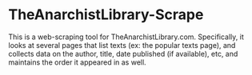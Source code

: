 # TheAnarchistLibrary-Scrape
This is a web-scraping tool for TheAnarchistLibrary.com. Specifically, it looks at several pages that list texts (ex: the popular texts page), and collects data on the author, title, date published (if available), etc, and maintains the order it appeared in as well.
